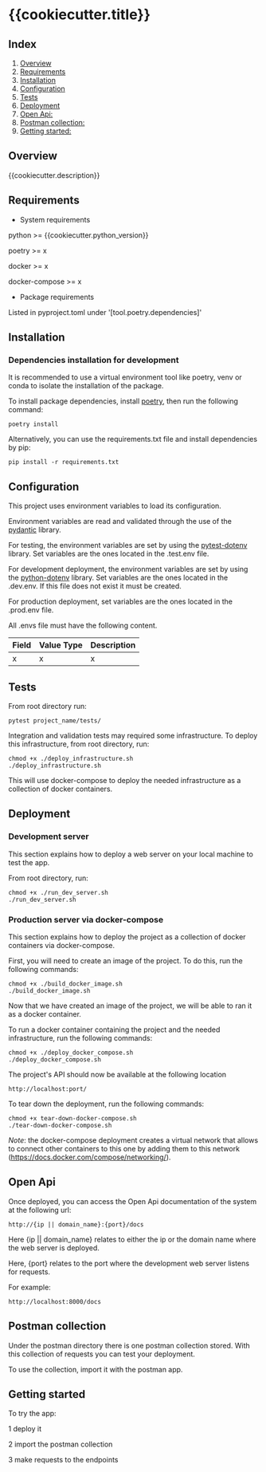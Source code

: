 # {{cookiecutter.title}}

## Index

1. [Overview](#overview)
2. [Requirements](#requirements)
3. [Installation](#installation)
4. [Configuration](#configuration)
5. [Tests](#tests)
6. [Deployment](#deployment)
7. [Open Api:](#open_api)
8. [Postman collection:](#postman_collection)
9. [Getting started:](#getting_started)

## <a name="overview">Overview</a>

{{cookiecutter.description}}

## <a name="requirements">Requirements</a>

* System requirements

python >= {{cookiecutter.python_version}}

poetry >= x

docker >= x

docker-compose >= x

* Package requirements

Listed in pyproject.toml under '[tool.poetry.dependencies]'


## <a name="installation">Installation</a>

### Dependencies installation for development

It is recommended to use a virtual environment tool like poetry, venv or conda to isolate the installation of the package.

To install package dependencies, install [poetry](https://python-poetry.org/docs/), then run the following command:

~~~
poetry install
~~~ 

Alternatively, you can use the requirements.txt file and install dependencies by pip:

~~~
pip install -r requirements.txt
~~~


## <a name="configuration">Configuration</a>

This project uses environment variables to load its configuration.

Environment variables are read and validated through the use of the [pydantic](https://pydantic-docs.helpmanual.io/) library.

For testing, the environment variables are set by using the [pytest-dotenv](https://pypi.org/project/pytest-dotenv/) library. 
Set variables are the ones located in the .test.env file. 

For development deployment, the environment variables are set by using the [python-dotenv](https://pypi.org/project/python-dotenv/) library.
Set variables are the ones located in the .dev.env. If this file does not exist it must be created.

For production deployment, set variables are the ones located in the .prod.env file.

All .envs file must have the following content.

| Field | Value Type | Description | 
|-------|------------|-------------|
| x | x | x |


## <a name="tests">Tests</a>

From root directory run:

~~~
pytest project_name/tests/
~~~

Integration and validation tests may required some infrastructure. To deploy this infrastructure, from root directory, run:

~~~
chmod +x ./deploy_infrastructure.sh
./deploy_infrastructure.sh
~~~

This will use docker-compose to deploy the needed infrastructure as a collection of docker containers.


## <a name="deployment">Deployment</a>

### Development server

This section explains how to deploy a web server on your local machine to test the app.

From root directory, run:

~~~
chmod +x ./run_dev_server.sh
./run_dev_server.sh
~~~


### Production server via docker-compose

This section explains how to deploy the project as a collection of docker containers via docker-compose.

First, you will need to create an image of the project. To do this, run the following commands:

~~~
chmod +x ./build_docker_image.sh
./build_docker_image.sh
~~~

Now that we have created an image of the project, we will be able to ran it as a docker container.

To run a docker container containing the project and the needed infrastructure, run the following commands:

~~~
chmod +x ./deploy_docker_compose.sh
./deploy_docker_compose.sh
~~~

The project's API should now be available at the following location

~~~
http://localhost:port/
~~~

To tear down the deployment, run the following commands:

~~~
chmod +x tear-down-docker-compose.sh
./tear-down-docker-compose.sh
~~~

*Note*: the docker-compose deployment creates a virtual network that allows to connect other containers to this one by adding
them to this network (https://docs.docker.com/compose/networking/).


## <a name="open_api">Open Api</a>

Once deployed, you can access the Open Api documentation of the system at the following url:

~~~
http://{ip || domain_name}:{port}/docs
~~~

Here {ip || domain_name} relates to either the ip or the domain name where the web server is deployed.

Here, {port} relates to the port where the development web server listens for requests.

For example:

~~~
http://localhost:8000/docs
~~~


## <a name="postman_collection">Postman collection</a>

Under the postman directory there is one postman collection stored. With this collection of requests you can test your
deployment.

To use the collection, import it with the postman app.


## <a name="getting_started">Getting started</a>

To try the app:

1 deploy it

2 import the postman collection

3 make requests to the endpoints
